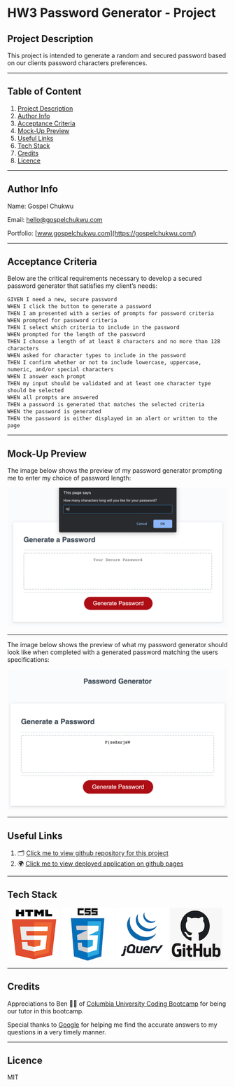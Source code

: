 # HW3 Password Generator - Project

## Project Description

This project is intended to generate a random and secured password based on our clients password characters preferences.

---

## Table of Content

1. [Project Description](https://github.com/Brondchux/hw3-password-generator#project-description)
2. [Author Info](https://github.com/Brondchux/hw3-password-generator#author-info)
3. [Acceptance Criteria](https://github.com/Brondchux/hw3-password-generator#acceptance-criteria)
4. [Mock-Up Preview](https://github.com/Brondchux/hw3-password-generator#mock-up-preview)
5. [Useful Links](https://github.com/Brondchux/hw3-password-generator#useful-links)
6. [Tech Stack](https://github.com/Brondchux/hw3-password-generator#tech-stack)
7. [Credits](https://github.com/Brondchux/hw3-password-generator#credits)
8. [Licence](https://github.com/Brondchux/hw3-password-generator#licence)

---

## Author Info

Name: Gospel Chukwu

Email: hello@gospelchukwu.com

Portfolio: [www.gospelchukwu.com](https://gospelchukwu.com/)

---

## Acceptance Criteria

Below are the critical requirements necessary to develop a secured password generator that satisfies my client’s needs:

```
GIVEN I need a new, secure password
WHEN I click the button to generate a password
THEN I am presented with a series of prompts for password criteria
WHEN prompted for password criteria
THEN I select which criteria to include in the password
WHEN prompted for the length of the password
THEN I choose a length of at least 8 characters and no more than 128 characters
WHEN asked for character types to include in the password
THEN I confirm whether or not to include lowercase, uppercase, numeric, and/or special characters
WHEN I answer each prompt
THEN my input should be validated and at least one character type should be selected
WHEN all prompts are answered
THEN a password is generated that matches the selected criteria
WHEN the password is generated
THEN the password is either displayed in an alert or written to the page
```

---

## Mock-Up Preview

The image below shows the preview of my password generator prompting me to enter my choice of password length:

![This is a screenshot of this password prompt asking me my choice of password length.](./assets/images/password-length-prompt.png)

---

The image below shows the preview of what my password generator should look like when completed with a generated password matching the users specifications:

![This is a screenshot of the generated password after receiving the users specifications.](./assets/images/generated-password.png)

---

## Useful Links

1. 🗂 [Click me to view github repository for this project](https://github.com/Brondchux/hw3-password-generator)
2. 🌍 [Click me to view deployed application on github pages](https://brondchux.github.io/hw3-password-generator)

---

## Tech Stack

![html5 logo](./assets/images/techs/html5.png)
![css3 logo](./assets/images/techs/css3.png)
![jquery logo](./assets/images/techs/jquery.png)
![github logo](./assets/images/techs/github.png)

---

## Credits

Appreciations to Ben 🙌🏾 of [Columbia University Coding Bootcamp](https://bootcamp.cvn.columbia.edu/coding/landing-ftpt/?s=Google-Brand&msg_cv_scta=4&msg_cv_stbn=1&msg_cv_fcta=1&dki=Learn%20Coding&pkw=%2Bcolumbia%20%2Bcoding%20%2Bbootcamp&pcrid=471112563836&pmt=b&utm_source=google&utm_medium=cpc&utm_campaign=GGL%7CCOLUMBIA-UNIVERSITY%7CSEM%7CCODING%7C-%7COFL%7CTIER-1%7CALL%7CBRD%7CBMM%7CCore%7CBootcamp&utm_term=%2Bcolumbia%20%2Bcoding%20%2Bbootcamp&s=google&k=%2Bcolumbia%20%2Bcoding%20%2Bbootcamp&utm_adgroupid=111600049635&utm_locationphysicalms=9067609&utm_matchtype=b&utm_network=g&utm_device=c&utm_content=471112563836&utm_placement=&gclid=CjwKCAjwlrqHBhByEiwAnLmYUA8CIItksRJF6IT6XMX8WOOJBO-jtCRkzXZhI2gvsZrFEpYdRXy54RoC6jQQAvD_BwE&gclsrc=aw.ds) for being our tutor in this bootcamp.

Special thanks to [Google](https://www.google.com) for helping me find the accurate answers to my questions in a very timely manner.

---

## Licence

MIT
